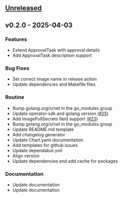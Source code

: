 <a name="unreleased"></a>
## [Unreleased]


<a name="v0.2.0"></a>
## v0.2.0 - 2025-04-03
### Features

- Extend ApprovalTask with approval details
- Add ApprovalTask description support

### Bug Fixes

- Set correct image name in release action
- Update dependencies and Makefile files

### Routine

- Bump golang.org/x/net in the go_modules group
- Update operator-sdk and golang version ([#25](https://github.com/KubeRocketCI/tekton-custom-task/issues/25))
- Add ImagePullSecrets field support ([#23](https://github.com/KubeRocketCI/tekton-custom-task/issues/23))
- Bump golang.org/x/net in the go_modules group
- Update README.md template
- Add changelog generator
- Update Chart.yaml documentation
- Add templates for github issues
- Update dependabot.yml
- Align version
- Update dependencies and add cache for packages

### Documentation

- Update documentation
- Update documentation


[Unreleased]: https://github.com/KubeRocketCI/tekton-custom-task/compare/v0.2.0...HEAD
